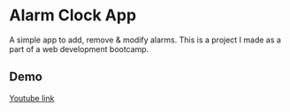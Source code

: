 
# Alarm Clock App

A simple app to add, remove & modify alarms. This is a project I made as a part of a web development bootcamp.




## Demo

[Youtube link](readme.com)

